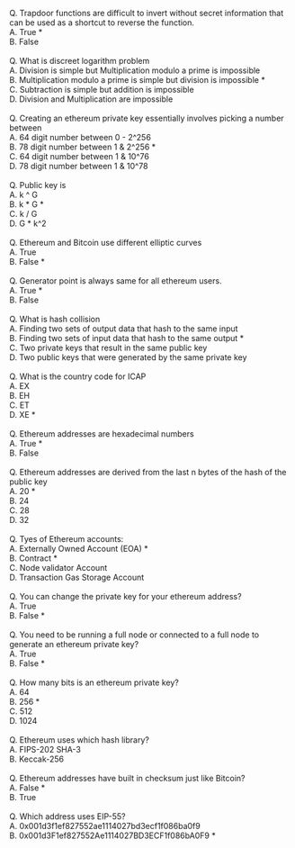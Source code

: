 Q. Trapdoor functions are difficult to invert without secret information that can be used as a shortcut to reverse the function. <br/>
A. True * <br/>
B. False <br/>
 <br/>
Q. What is discreet logarithm problem <br/>
A. Division is simple but Multiplication modulo a prime is impossible <br/>
B. Multiplication modulo a prime is simple but division is impossible * <br/>
C. Subtraction is simple but addition is impossible <br/>
D. Division and Multiplication are impossible  <br/>
 <br/>
Q. Creating an ethereum private key essentially involves picking a number between <br/>
A. 64 digit number between 0 - 2^256 <br/>
B. 78 digit number between 1 & 2^256 * <br/>
C. 64 digit number between 1 & 10^76 <br/>
D. 78 digit number between 1 & 10^78 <br/>
 <br/>
Q. Public key is <br/>
A. k ^ G <br/>
B. k * G  * <br/>
C. k / G  <br/>
D. G * k^2  <br/>
 <br/>
Q. Ethereum and Bitcoin use different elliptic curves <br/>
A. True <br/>
B. False * <br/>
 <br/>
Q. Generator point is always same for all ethereum users. <br/>
A. True * <br/>
B. False <br/>
 <br/>
Q. What is hash collision <br/>
A. Finding two sets of output data that hash to the same input <br/>
B. Finding two sets of input data that hash to the same output * <br/>
C. Two private keys that result in the same public key <br/>
D. Two public keys that were generated by the same private key<br/>
<br/>
Q. What is the country code for ICAP<br/>
A. EX<br/>
B. EH<br/>
C. ET<br/>
D. XE *<br/>
<br/>
Q. Ethereum addresses are hexadecimal numbers<br/>
A. True * <br/>
B. False <br/>
<br/>
Q. Ethereum addresses are derived from the last n bytes of the hash of the public key<br/>
A. 20 * <br/>
B. 24 <br/>
C. 28 <br/>
D. 32 <br/>
<br/>
Q. Tyes of Ethereum accounts:<br/>
A. Externally Owned Account (EOA) * <br/>
B. Contract * <br/>
C. Node validator Account<br/>
D. Transaction Gas Storage Account<br/>
<br/>
Q. You can change the private key for your ethereum address?<br/>
A. True<br/>
B. False * <br/>
<br/>
Q. You need to be running a full node or connected to a full node to generate an ethereum private key?<br/>
A. True<br/>
B. False * <br/>
<br/>
Q. How many bits is an ethereum private key?<br/>
A. 64<br/>
B. 256 * <br/>
C. 512<br/>
D. 1024<br/>
<br/>
Q. Ethereum uses which hash library?<br/>
A. FIPS-202 SHA-3<br/>
B. Keccak-256<br/>
<br/>
Q. Ethereum addresses have built in checksum just like Bitcoin?<br/>
A. False * <br/>
B. True<br/>
<br/>
Q. Which address uses EIP-55?<br/>
A. 0x001d3f1ef827552ae1114027bd3ecf1f086ba0f9<br/>
B. 0x001d3F1ef827552Ae1114027BD3ECF1f086bA0F9 * <br/>
